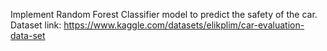  Implement Random Forest Classifier model to predict the safety of the car.
Dataset link: https://www.kaggle.com/datasets/elikplim/car-evaluation-data-set
